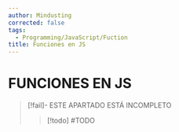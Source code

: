 ```yaml
---
author: Mindusting
corrected: false
tags:
  - Programming/JavaScript/Fuction
title: Funciones en JS
---
```


# FUNCIONES EN JS

> [!fail]- ESTE APARTADO ESTÁ INCOMPLETO
> > [!todo] #TODO
